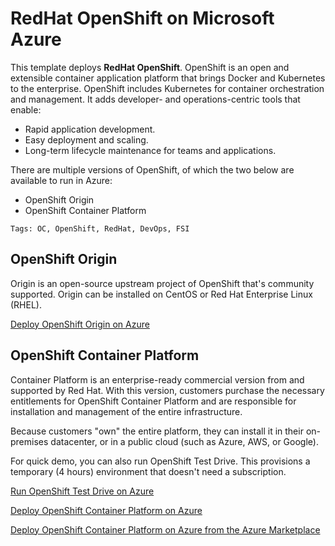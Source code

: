 # RedHat OpenShift on Microsoft Azure

This template deploys **RedHat OpenShift**. OpenShift is an open and extensible container application platform that brings Docker and Kubernetes to the enterprise.
OpenShift includes Kubernetes for container orchestration and management. It adds developer- and operations-centric tools that enable:

- Rapid application development.
- Easy deployment and scaling.
- Long-term lifecycle maintenance for teams and applications.

There are multiple versions of OpenShift, of which the two below are available to run in Azure:

- OpenShift Origin
- OpenShift Container Platform

`Tags: OC, OpenShift, RedHat, DevOps, FSI`

## OpenShift Origin

Origin is an open-source upstream project of OpenShift that's community supported. Origin can be installed on CentOS or Red Hat Enterprise Linux (RHEL).

[Deploy OpenShift Origin on Azure](https://github.com/Microsoft/openshift-origin)

## OpenShift Container Platform

Container Platform is an enterprise-ready commercial version from and supported by Red Hat. With this version, customers purchase the necessary entitlements for OpenShift Container Platform and are responsible for installation and management of the entire infrastructure.

Because customers "own" the entire platform, they can install it in their on-premises datacenter, or in a public cloud (such as Azure, AWS, or Google).

For quick demo, you can also run OpenShift Test Drive. This provisions a temporary (4 hours) environment that doesn't need a subscription.

[Run OpenShift Test Drive on Azure](https://azuremarketplace.microsoft.com/en-us/marketplace/apps/redhat.openshift-container-platform?tab=Overview)

[Deploy OpenShift Container Platform on Azure](https://github.com/Microsoft/openshift-container-platform/)

[Deploy OpenShift Container Platform on Azure from the Azure Marketplace](https://azuremarketplace.microsoft.com/en-us/marketplace/apps/redhat.openshift-container-platform?tab=Overview)
